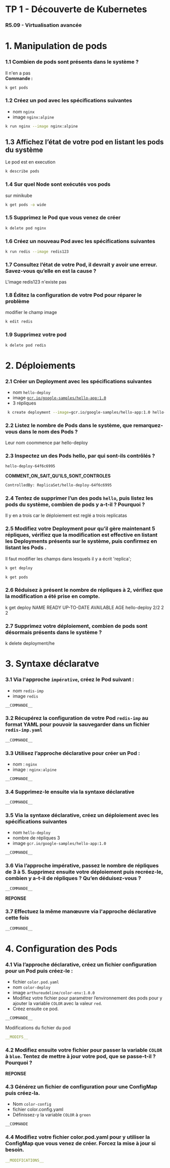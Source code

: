 # TP 1 - Découverte de Kubernetes
### R5.09 - Virtualisation avancée

# 1. Manipulation de pods

### 1.1 Combien de pods sont présents dans le système ?
Il n'en a pas            
**Commande :**
```sh
k get pods
```

### 1.2 Créez un pod avec les spécifications suivantes
- nom `nginx`
- image `nginx:alpine`

```sh
k run nginx --image nginx:alpine
```

## 1.3 Affichez l’état de votre pod en listant les pods du système
Le pod est en execution
```sh
k describe pods
```

### 1.4 Sur quel Node sont exécutés vos pods

sur minikube
```sh
k get pods -o wide  
```

### 1.5 Supprimez le Pod que vous venez de créer
```sh
k delete pod nginx 
```

### 1.6 Créez un nouveau Pod avec les spécifications suivantes
```sh
k run redis --image redis123
```

### 1.7 Consultez l’état de votre Pod, il devrait y avoir une erreur. Savez-vous qu’elle en est la cause ? 
L'image redis123 n'existe pas

### 1.8 Éditez la configuration de votre Pod pour réparer le problème

modifier le champ image
```sh
k edit redis
```

### 1.9 Supprimez votre pod
```sh
k delete pod redis
```

# 2. Déploiements

### 2.1 Créer un Deployment avec les spécifications suivantes
- nom `hello-deploy`
- image [`gcr.io/google-samples/hello-app:1.0`](http://gcr.io/google-samples/hello-app:1.0)
- 3 répliques
  
```sh
 k create deployment --image=gcr.io/google-samples/hello-app:1.0 hello-deploy --replicas=3
```

### 2.2 Listez le nombre de Pods dans le système, que remarquez-vous dans le nom des Pods ?
Leur nom coommence par hello-deploy  

### 2.3 Inspectez un des Pods hello, par qui sont-ils contrôlés ?
```sh
hello-deploy-64f6c6995
```
__COMMENT_ON_SAIT_QU'ILS_SONT_CONTROLES__
```sh 
ControlledBy: ReplicaSet/hello-deploy-64f6c6995
```

### 2.4 Tentez de supprimer l’un des pods `hello`, puis listez les pods du système, combien de pods y a-t-il ? Pourquoi ?
Il y en a trois car le déploiement est reglé a trois replicatas   

### 2.5 Modifiez votre Deployment pour qu’il gère maintenant 5 répliques, vérifiez que la modification est effective en listant les Deployments présents sur le système, puis confirmez en listant les Pods .
Il faut modifier les champs dans lesquels il y a écrit 'replica';  

```sh
k get deploy

k get pods
```

### 2.6 Réduisez à présent le nombre de répliques à 2, vérifiez que la modification a été prise en compte.
k get deploy
NAME           READY   UP-TO-DATE   AVAILABLE   AGE
hello-deploy   2/2     2            2

### 2.7 Supprimez votre déploiement, combien de pods sont désormais présents dans le système ?
k delete deployment/he 

# 3. Syntaxe déclaratve 

### 3.1 Via l'approche `impérative`, créez le Pod suivant :
- nom `redis-imp`
- image `redis`
```sh
__COMMANDE__
```

### 3.2 Récupérez la configuration de votre Pod `redis-imp` au format YAML pour pouvoir la sauvegarder dans un fichier `redis-imp.yaml`
```sh
__COMMANDE__
```

### 3.3 Utilisez l’approche déclarative pour créer un Pod :
- nom : `nginx`
- image : `nginx:alpine`
```sh
__COMMANDE__
```

### 3.4 Supprimez-le ensuite via la syntaxe déclarative
```sh
__COMMANDE__
```

### 3.5 Via la syntaxe déclarative, créez un déploiement avec les spécifications suivantes
- nom `hello-deploy`
- nombre de répliques 3
- image `gcr.io/google-samples/hello-app:1.0`
```sh
__COMMANDE__
```

### 3.6 Via l’approche impérative, passez le nombre de répliques de 3 à 5. Supprimez ensuite votre déploiement puis recréez-le, combien y a-t-il de répliques ? Qu’en déduisez-vous ?
```sh 
__COMMANDE__
```
__REPONSE__

### 3.7 Effectuez la même manœuvre via l'approche déclarative cette fois
```sh
__COMMANDE__
```

# 4. Configuration des Pods

### 4.1 Via l’approche déclarative, créez un fichier configuration pour un Pod puis créez-le :
- fichier `color.pod.yaml`
- nom `color-deploy`
- image `arthureudeline/color-env:1.0.0`
- Modifiez votre fichier pour paramétrer l’environnement des pods pour y ajouter la variable `COLOR` avec la valeur `red`.
- Créez ensuite ce pod.
```sh
__COMMANDE__
```
Modifications du fichier du pod

```yaml
__MODIFS__
```

### 4.2 Modifiez ensuite votre fichier pour passer la variable `COLOR` à `blue`. Tentez de mettre à jour votre pod, que se passe-t-il ? Pourquoi ?
__REPONSE__

### 4.3 Générez un fichier de configuration pour une ConfigMap puis créez-la.
- Nom `color-config`
- fichier color.config.yaml
- Définissez-y la variable `COLOR` à `green`
```sh
__COMMANDE
```

### 4.4 Modifiez votre fichier color.pod.yaml pour y utiliser la ConfigMap que vous venez de créer. Forcez la mise à jour si besoin. 
```yaml
__MODIFICATIONS__
```